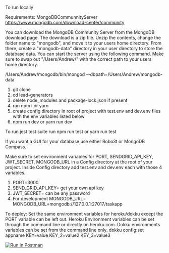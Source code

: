 To run locally

Requirements: MongoDBCommunnityServer
https://www.mongodb.com/download-center/community

You can download the MongoDB Community Server from the MongoDB download page. The download is a zip file. Unzip the contents, change the folder name to "mongodb", and move it to your users home directory. From there, create a "mongodb-data" directory in your user directory to store the database data.
You can start the server using the following command. Make sure to swap out "/Users/Andrew/" with the correct path to your users home directory.

/Users/Andrew/mongodb/bin/mongod --dbpath=/Users/Andrew/mongodb-data

1. git clone
2. cd lead-generators
3. delete node_modules and package-lock.json if present
4. run npm i or yarn
5. create config directory in root of project with test.env and dev.env files with the env variables listed below
6. npm run dev or yarn run dev

To run jest test suite run npm run test or yarn run test

If you want a GUI for your database use either Robo3t or MongoDB Compass.

Make sure to set environment variables for PORT, SENDGRID_API_KEY, JWT_SECRET, MONGODB_URL in a Config directory at the root of your project. Inside Config directory add test.env and dev.env each with those 4 variables.

1) PORT=3000
2) SEND_GRID_API_KEY= get your own api key
3) JWT_SECRET= can be any password
4) For development MONGODB_URL= MONGODB_URL=mongodb://127.0.0.1:27017/taskapp

To deploy:
Set the same environment variables for heroku/dokku except the PORT variable can be left out.
Heroku Environment variables can be set through the command line or directly on heroku.com.
Dokku environments variables can be set from the command line only.
dokku config:set appname KEY=value KEY_2=value2 KEY_3=value3

[![Run in Postman](https://run.pstmn.io/button.svg)](https://app.getpostman.com/run-collection/9736846b31eae2710b6c#?env%5BTask%20Manager%20API%20(dev)%5D=W3siZGVzY3JpcHRpb24iOnsiY29udGVudCI6IiIsInR5cGUiOiJ0ZXh0L3BsYWluIn0sInZhbHVlIjoibG9jYWxob3N0OjMwMDAiLCJrZXkiOiJ1cmwiLCJlbmFibGVkIjp0cnVlfSx7InZhbHVlIjoiZXlKaGJHY2lPaUpJVXpJMU5pSXNJblI1Y0NJNklrcFhWQ0o5LmV5SmZhV1FpT2lJMVkyRTFOR05oWkRCa01qVTRNak5sT1ROa05UTmtZbVVpTENKcFlYUWlPakUxTlRRek56ZzNNeko5LlJEY1Q3c2V4d0NYZWh5Y3RwTDV2WG9HUDQxSW5KQ1ZSQVlmRzFMSjBEa0EiLCJrZXkiOiJhdXRoVG9rZW4iLCJlbmFibGVkIjp0cnVlfV0=)
